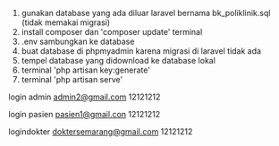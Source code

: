1. gunakan database yang ada diluar laravel bernama bk_poliklinik.sql (tidak memakai migrasi)
2. install composer dan 'composer update' terminal
3. .env sambungkan ke database
4. buat database di phpmyadmin karena migrasi di laravel tidak ada
5. tempel database yang didownload ke database lokal
6. terminal 'php artisan key:generate'
7. terminal 'php artisan serve'

login admin
admin2@gmail.com
12121212

login pasien
pasien1@gmail.con
12121212

logindokter
doktersemarang@gmail.com
12121212